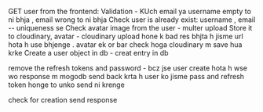 GET user from the frontend:
Validation - KUch email ya username empty to ni bhja , email wrong to ni bhja
Check user is already exist: username , email -- uniqueness se
Check avatar image from the user  - multer upload
Store it to cloudinary, avatar  - cloudinary upload hone k bad res bhjta h jisme url hota h use bhjenge . avatar ek or bar check hoga cloudinary m save hua krke
Create a user object in db - creat entry in db

remove the refresh tokens and password  - bcz jse user create hota h wse wo response m mogodb send back  krta h user ko jisme pass and refresh token honge to unko send ni krenge   

check for creation 
send response